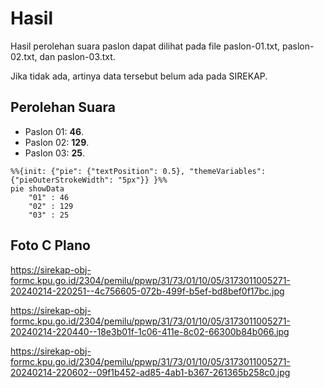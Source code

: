 # Hasil

Hasil perolehan suara paslon dapat dilihat pada file paslon-01.txt, paslon-02.txt, dan paslon-03.txt.

Jika tidak ada, artinya data tersebut belum ada pada SIREKAP.

## Perolehan Suara

 * Paslon 01: **46**.
 * Paslon 02: **129**.
 * Paslon 03: **25**.

```mermaid
%%{init: {"pie": {"textPosition": 0.5}, "themeVariables": {"pieOuterStrokeWidth": "5px"}} }%%
pie showData
    "01" : 46
    "02" : 129
    "03" : 25
```
## Foto C Plano

https://sirekap-obj-formc.kpu.go.id/2304/pemilu/ppwp/31/73/01/10/05/3173011005271-20240214-220251--4c756605-072b-499f-b5ef-bd8bef0f17bc.jpg

https://sirekap-obj-formc.kpu.go.id/2304/pemilu/ppwp/31/73/01/10/05/3173011005271-20240214-220440--18e3b01f-1c06-411e-8c02-66300b84b066.jpg

https://sirekap-obj-formc.kpu.go.id/2304/pemilu/ppwp/31/73/01/10/05/3173011005271-20240214-220602--09f1b452-ad85-4ab1-b367-261365b258c0.jpg
